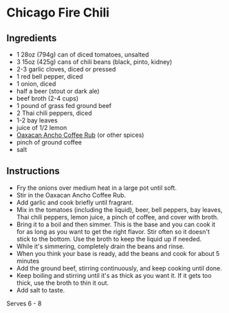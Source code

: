 Chicago Fire Chili
==================

Ingredients
-----------
- 1 28oz (794g) can of diced tomatoes, unsalted
- 3 15oz (425g) cans of chili beans (black, pinto, kidney)
- 2-3 garlic cloves, diced or pressed
- 1 red bell pepper, diced
- 1 onion, diced
- half a beer (stout or dark ale)
- beef broth (2-4 cups)
- 1 pound of grass fed ground beef
- 2 Thai chili peppers, diced
- 1-2 bay leaves
- juice of 1/2 lemon
- [Oaxacan Ancho Coffee Rub](http://www.thespicehouse.com/spices/sunny-oaxaca-salt-free-ancho-coffee-rub) (or other spices)
- pinch of ground coffee
- salt

Instructions
------------
- Fry the onions over medium heat in a large pot until soft.
- Stir in the Oaxacan Ancho Coffee Rub.
- Add garlic and cook briefly until fragrant.
- Mix in the tomatoes (including the liquid), beer, bell peppers,
  bay leaves, Thai chili peppers, lemon juice, a pinch of coffee,
  and cover with broth.
- Bring it to a boil and then simmer. This is the base and you can cook it for
  as long as you want to get the right flavor. Stir often
  so it doesn't stick to the bottom. Use the broth to keep the liquid up if
  needed.
- While it's simmering, completely drain the beans and rinse.
- When you think your base is ready, add the beans and cook for about 5 minutes
- Add the ground beef, stirring continuously, and keep cooking until done.
- Keep boiling and stirring until it's as thick as you want it. If it gets too
  thick, use the broth to thin it out.
- Add salt to taste.

Serves 6 - 8
